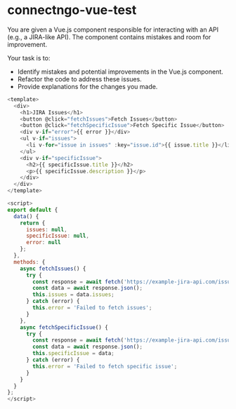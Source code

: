 # connectngo-vue-test

You are given a Vue.js component responsible for interacting with an API (e.g., a JIRA-like API). The component contains mistakes and room for improvement.

Your task is to:

- Identify mistakes and potential improvements in the Vue.js component.
- Refactor the code to address these issues.
- Provide explanations for the changes you made.

```js
<template>
  <div>
    <h1>JIRA Issues</h1>
    <button @click="fetchIssues">Fetch Issues</button>
    <button @click="fetchSpecificIssue">Fetch Specific Issue</button>
    <div v-if="error">{{ error }}</div>
    <ul v-if="issues">
      <li v-for="issue in issues" :key="issue.id">{{ issue.title }}</li>
    </ul>
    <div v-if="specificIssue">
      <h2>{{ specificIssue.title }}</h2>
      <p>{{ specificIssue.description }}</p>
    </div>
  </div>
</template>

<script>
export default {
  data() {
    return {
      issues: null,
      specificIssue: null,
      error: null
    };
  },
  methods: {
    async fetchIssues() {
      try {
        const response = await fetch('https://example-jira-api.com/issues');
        const data = await response.json();
        this.issues = data.issues;
      } catch (error) {
        this.error = 'Failed to fetch issues';
      }
    },
    async fetchSpecificIssue() {
      try {
        const response = await fetch('https://example-jira-api.com/issues/ABC-123');
        const data = await response.json();
        this.specificIssue = data;
      } catch (error) {
        this.error = 'Failed to fetch specific issue';
      }
    }
  }
};
</script>

```
